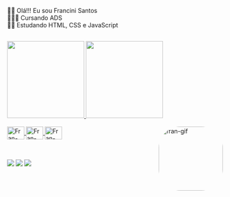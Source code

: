 👋🏾 Olá!!! Eu sou Francini Santos<br>
👩🏾‍💻 Cursando ADS<br>
✍🏾 Estudando HTML, CSS e JavaScript

##

<div align = "centro">
  <a href = "https://github.com/franciniss">
  <img height="180em" src="https://github-readme-stats.vercel.app/api?username=franciniss&show_icons=true&theme=dracula&include_all_commits=true&count_private=true"/>
  <img height="180em" src="https://github-readme-stats.vercel.app/api/top-langs/?username=franciniss&layout=compact&langs_count=7&theme=dracula"/>
</div>
	
 <div style = "display: inline_block">
 <br>
  <img align="center" alt="Fran-HTML" height="30" width="40" src="https://i.ibb.co/MnPBrjY/html5.png">
  <img align="center" alt="Fran-CSS" height="30" width="40" src="https://i.ibb.co/zX9QNG5/css.png">
  <img align="center" alt="Fran-Java" height="30" width="40" src="https://i.ibb.co/L95byNQ/java.png">
  <a href="https://imgbb.com/"><img align = "right" alt = "fran-gif" height = "150" style = "border-radius:50px" src="https://i.ibb.co/k4B4pb1/picasion-com-ae392bcd641d6fe6c01dccd622989c97-1.gif" alt="picasion-com-ae392bcd641d6fe6c01dccd622989c97-1" ></a>
</div>
	
##
	
<div style = "display: inline">
<br>
  <a href="https://discord.com/channels/@me" target="_blank"><img src=https://img.shields.io/badge/Discord-7289DA?style=for-the-badge&logo=discord&logoColor=white></a> 
  <a href="mailto://francini.s.santo@gmail.com"><img src=https://img.shields.io/badge/Gmail-D14836?style=for-the-badge&logo=gmail&logoColor=white></a>
  <a href="https://linkedin.com/in/francini-silva-840331239" target="_blank"><img src="https://img.shields.io/badge/-LinkedIn-%230077B5?style=for-the-badge&logo=linkedin&logoColor=white" target="_blank"></a> 
  
  
</div>



